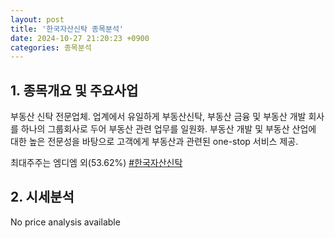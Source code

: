```yaml
---
layout: post
title: '한국자산신탁 종목분석'
date: 2024-10-27 21:20:23 +0900
categories: 종목분석
---
```


## 1. 종목개요 및 주요사업

부동산 신탁 전문업체. 업계에서 유일하게 부동산신탁, 부동산 금융 및 부동산 개발 회사를 하나의 그룹회사로 두어 부동산 관련 업무를 일원화. 부동산 개발 및 부동산 산업에 대한 높은 전문성을 바탕으로 고객에게 부동산과 관련된 one-stop 서비스 제공. 

최대주주는 엠디엠 외(53.62%)
[#한국자산신탁](#)

## 2. 시세분석

No price analysis available
